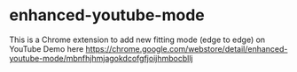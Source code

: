 # enhanced-youtube-mode
This is a Chrome extension to add new fitting mode (edge to edge) on YouTube
Demo here https://chrome.google.com/webstore/detail/enhanced-youtube-mode/mbnfhjhmjagokdcofgfjoijhmbocbllj
